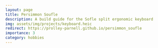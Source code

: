 ```yaml
---
layout: page
title: Persimmon Soufle
description: A build guide for the Sofle split ergonomic keyboard
img: assets/img/projects/keyboard.heic
redirect: https://prolley-parnell.github.io/persimmon_soufle
importance: 3
category: hobbies
---
```

